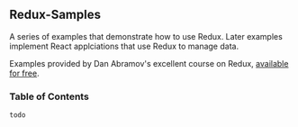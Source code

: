 ## Redux-Samples
A series of examples that demonstrate how to use Redux. Later examples implement React applciations that use Redux to manage data.

Examples provided by Dan Abramov's excellent course on Redux, [available for free](https://egghead.io/series/getting-started-with-redux).

### Table of Contents
`todo`
